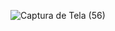 ![Captura de Tela (56)](https://github.com/user-attachments/assets/cb6a22c3-fc3a-4622-9528-b1fdfd7fb009)
